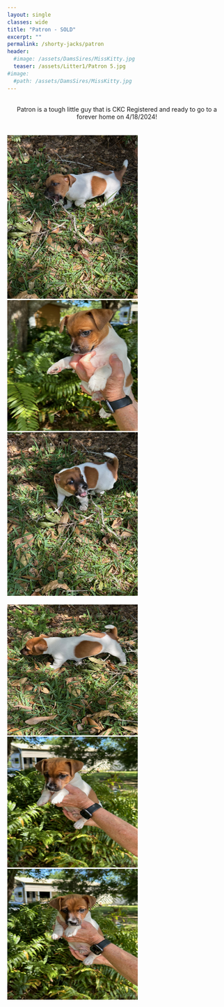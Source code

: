 ```yaml
---
layout: single
classes: wide
title: "Patron - SOLD"
excerpt: ""
permalink: /shorty-jacks/patron
header: 
  #image: /assets/DamsSires/MissKitty.jpg
  teaser: /assets/Litter1/Patron 5.jpg
#image:
  #path: /assets/DamsSires/MissKitty.jpg
---
```

  <br>
 <center>Patron is a tough little guy that is CKC Registered and ready to go to a forever home on 4/18/2024!</center>
 <br> 

<br>
 <img src="/assets/Litter1/Patron 1.jpg" alt="Ace1" style="width:300px;height:375px;">
  <img src="/assets/Litter1/Patron 5.jpg" alt="Ace1" style="width:300px;height:300px;">
 <img src="/assets/Litter1/Patron 2.jpg" alt="Ace1" style="width:300px;height:375px;">
 <br>
 <br>

 <img src="/assets/Litter1/Patron 3.jpg" alt="Ace1" style="width:300px;height:300px;">
 <img src="/assets/Litter1/Patron 6.jpg" alt="Ace1" style="width:300px;height:300px;">
 <img src="/assets/Litter1/Patron 7.jpg" alt="Ace1" style="width:300px;height:300px;">